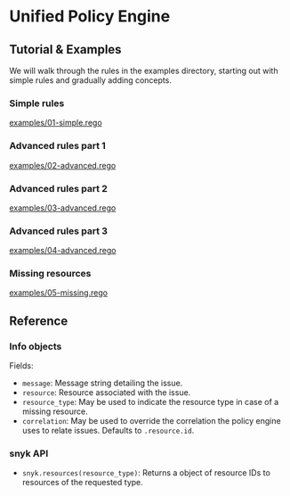 # Unified Policy Engine

## Tutorial & Examples

We will walk through the rules in the examples directory, starting out with
simple rules and gradually adding concepts.

### Simple rules

[examples/01-simple.rego](examples/01-simple.rego)

### Advanced rules part 1

[examples/02-advanced.rego](examples/02-advanced.rego)

### Advanced rules part 2

[examples/03-advanced.rego](examples/03-advanced.rego)

### Advanced rules part 3

[examples/04-advanced.rego](examples/04-advanced.rego)

### Missing resources

[examples/05-missing.rego](examples/05-missing.rego)

## Reference

### Info objects

Fields:

 -  `message`: Message string detailing the issue.
 -  `resource`: Resource associated with the issue.
 -  `resource_type`: May be used to indicate the resource type in case of a
    missing resource.
 -  `correlation`: May be used to override the correlation the policy engine
    uses to relate issues.  Defaults to `.resource.id`.

### snyk API

 -  `snyk.resources(resource_type)`:
    Returns a object of resource IDs to resources of the requested type.
